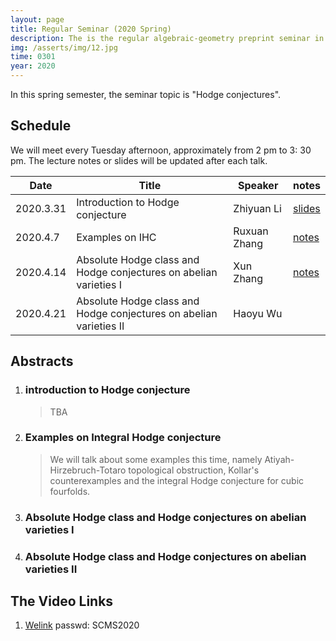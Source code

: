 ```yaml
---
layout: page
title: Regular Seminar (2020 Spring)
description: The is the regular algebraic-geometry preprint seminar in SCMS, organized by Zhiyuan Li.
img: /asserts/img/12.jpg
time: 0301
year: 2020
---
```


In this spring semester, the seminar topic is "Hodge conjectures". 

## Schedule 

We will meet every Tuesday afternoon, approximately from 2 pm to 3: 30 pm. The lecture notes or slides will be updated after each talk.

|Date| Title | Speaker| notes |
|----| ---- | ----|----|
|2020.3.31 | Introduction to Hodge conjecture | Zhiyuan Li | [slides](/asserts/pdf/Seminar.pdf) |
|2020.4.7 | Examples on IHC                  | Ruxuan Zhang | [notes](/asserts/pdf/Examples.pdf) |
|2020.4.14 | Absolute Hodge class and Hodge conjectures on abelian varieties I                                | Xun  Zhang  |[notes](/asserts/pdf/Seminar2.pdf) |
| 2020.4.21 |  Absolute Hodge class and Hodge conjectures on abelian varieties II | Haoyu Wu |  |

## Abstracts

1. ### introduction to Hodge conjecture

   > TBA

   

2. ### Examples on Integral Hodge conjecture

   > We will talk about some examples this time, namely  Atiyah-Hirzebruch-Totaro topological obstruction, Kollar's counterexamples and the integral Hodge conjecture for cubic fourfolds.

   

3. ### Absolute Hodge class and Hodge conjectures on abelian varieties I

   > 

4. ### Absolute Hodge class and Hodge conjectures on abelian varieties II

   > 

## The Video Links

1. [Welink](https://space.welink.huaweicloud.com/p/6695513d43cd87f36069c8b8bbb11c84) passwd: SCMS2020




